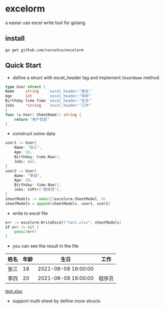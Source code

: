 # excelorm
a easier use excel write tool for golang

## install
```shell
go get github.com/varushsu/excelorm
```

## Quick Start
* define a struct with excel_header tag and implement `SheetName` method
```go
type User struct {
Name     string    `excel_header:"姓名"`
Age      int       `excel_header:"年龄"`
Birthday time.Time `excel_header:"生日"`
Jobs     *string   `excel_header:"工作"`
}
func (u User) SheetName() string {
    return "用户信息"
}
```

* construct some data
```go
user1 := User{
    Name: "张三",
    Age: 18,
    Birthday: time.Now(),
    Jobs: nil,
}
user2 := User{
    Name: "李四",
    Age: 20,
    Birthday: time.Now(),
    Jobs: toPtr("程序员"),
}
sheetModels := make([]excelorm.SheetModel, 0)
sheetModels = append(sheetModels, user1, user2)
```
* write to excel file
```go
err := excelorm.WriteExcel("test.xlsx", sheetModels)
if err != nil {
    panic(err)
}
```
* you can see the result in the file<br>

| 姓名 | 年龄 | 生日                  | 工作  |
|----|----|---------------------|-----|
| 张三 | 18 | 2021-08-08 16:00:00 |     |
| 李四 | 20 | 2021-08-08 16:00:00 | 程序员 |


[test.xlsx](test.xlsx)

* support multi sheet by define more structs
